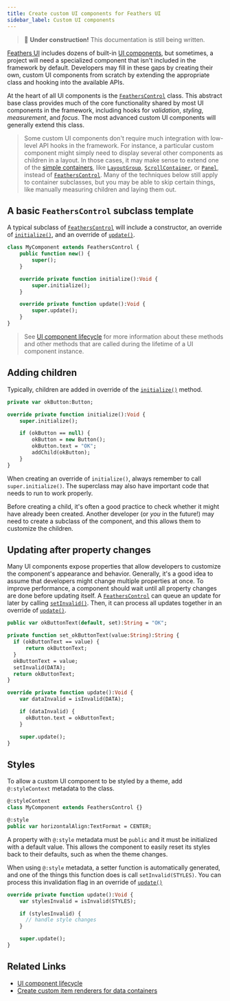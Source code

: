 ```yaml
---
title: Create custom UI components for Feathers UI
sidebar_label: Custom UI components
---
```


> 🚧 **Under construction!** This documentation is still being written.

[Feathers UI](/) includes dozens of built-in [UI components](./ui-components.md), but sometimes, a project will need a specialized component that isn't included in the framework by default. Developers may fill in these gaps by creating their own, custom UI components from scratch by extending the appropriate class and hooking into the available APIs.

At the heart of all UI components is the [`FeathersControl`](https://api.feathersui.com/current/feathers/core/FeathersControl.html) class. This abstract base class provides much of the core functionality shared by most UI components in the framework, including hooks for _validation_, _styling_, _measurement_, and _focus_. The most advanced custom UI components will generally extend this class.

> Some custom UI components don't require much integration with low-level API hooks in the framework. For instance, a particular custom component might simply need to display several other components as children in a layout. In those cases, it may make sense to extend one of the [simple containers](./layouts-and-containers.md#simple-containers), like [`LayoutGroup`](./layout-group.md), [`ScrollContainer`](./scroll-container.md), or [`Panel`](./panel.md), instead of [`FeathersControl`](https://api.feathersui.com/current/feathers/core/FeathersControl.html). Many of the techniques below still apply to container subclasses, but you may be able to skip certain things, like manually measuring children and laying them out.

## A basic `FeathersControl` subclass template

A typical subclass of [`FeathersControl`](https://api.feathersui.com/current/feathers/core/FeathersControl.html) will include a constructor, an override of [`initialize()`](https://api.feathersui.com/current/feathers/core/FeathersControl.html#initialize), and an override of [`update()`](https://api.feathersui.com/current/feathers/core/ValidatingSprite.html#update).

```haxe
class MyComponent extends FeathersControl {
    public function new() {
        super();
    }

    override private function initialize():Void {
        super.initialize();
    }

    override private function update():Void {
        super.update();
    }
}
```

> See [UI component lifecycle](./ui-component-lifecycle.md) for more information about these methods and other methods that are called during the lifetime of a UI component instance.

## Adding children

Typically, children are added in override of the [`initialize()`](https://api.feathersui.com/current/feathers/core/FeathersControl.html#initialize) method.

```haxe
private var okButton:Button;

override private function initialize():Void {
    super.initialize();

    if (okButton == null) {
        okButton = new Button();
        okButton.text = "OK";
        addChild(okButton);
    }
}
```

When creating an override of `initialize()`, always remember to call `super.initialize()`. The superclass may also have important code that needs to run to work properly.

Before creating a child, it's often a good practice to check whether it might have already been created. Another developer (or _you_ in the future!) may need to create a subclass of the component, and this allows them to customize the children.

## Updating after property changes

Many UI components expose properties that allow developers to customize the component's appearance and behavior. Generally, it's a good idea to assume that developers might change multiple properties at once. To improve performance, a component should wait until all property changes are done before updating itself. A [`FeathersControl`](https://api.feathersui.com/current/feathers/core/FeathersControl.html) can queue an update for later by calling [`setInvalid()`](https://api.feathersui.com/current/feathers/core/ValidatingSprite.html#setInvalid). Then, it can process all updates together in an override of [`update()`](https://api.feathersui.com/current/feathers/core/ValidatingSprite.html#update).

```haxe
public var okButtonText(default, set):String = "OK";

private function set_okButtonText(value:String):String {
  if (okButtonText == value) {
      return okButtonText;
  }
  okButtonText = value;
  setInvalid(DATA);
  return okButtonText;
}
```

```haxe
override private function update():Void {
    var dataInvalid = isInvalid(DATA);

    if (dataInvalid) {
      okButton.text = okButtonText;
    }

    super.update();
}
```

## Styles

To allow a custom UI component to be styled by a theme, add `@:styleContext` metadata to the class.

```haxe
@:styleContext
class MyComponent extends FeathersControl {}
```

```haxe
@:style
public var horizontalAlign:TextFormat = CENTER;
```

A property with `@:style` metadata must be `public` and it must be initialized with a default value. This allows the component to easily reset its styles back to their defaults, such as when the theme changes.

When using `@:style` metadata, a setter function is automatically generated, and one of the things this function does is call `setInvalid(STYLES)`. You can process this invalidation flag in an override of [`update()`](https://api.feathersui.com/current/feathers/core/ValidatingSprite.html#update)

```haxe
override private function update():Void {
    var stylesInvalid = isInvalid(STYLES);

    if (stylesInvalid) {
      // handle style changes
    }

    super.update();
}
```

## Related Links

- [UI component lifecycle](./ui-component-lifecycle.md)
- [Create custom item renderers for data containers](./custom-item-renderers.md)
